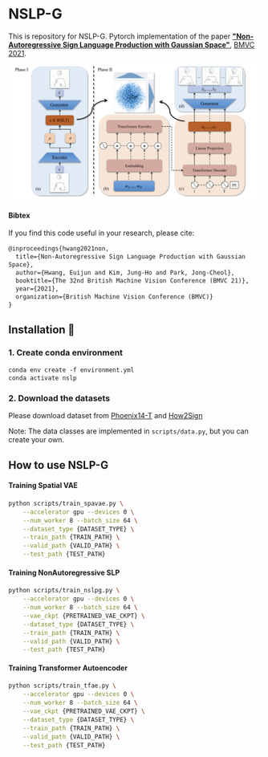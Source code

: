 # NSLP-G

This is repository for NSLP-G.
Pytorch implementation of the paper [**"Non-Autoregressive Sign Language
Production with Gaussian Space"**](https://www.bmvc2021-virtualconference.com/assets/papers/1102.pdf), [BMVC 2021](https://www.bmvc2021-virtualconference.com).

![teaser_dark](figures/nslpg.png)

#### Bibtex
If you find this code useful in your research, please cite:

```
@inproceedings{hwang2021non,
  title={Non-Autoregressive Sign Language Production with Gaussian Space},
  author={Hwang, Euijun and Kim, Jung-Ho and Park, Jong-Cheol},
  booktitle={The 32nd British Machine Vision Conference (BMVC 21)},
  year={2021},
  organization={British Machine Vision Conference (BMVC)}
}
```

## Installation :construction_worker:
### 1. Create conda environment
```
conda env create -f environment.yml
conda activate nslp
```

### 2. Download the datasets
Please download dataset from
[Phoenix14-T](https://www-i6.informatik.rwth-aachen.de/~koller/RWTH-PHOENIX-2014-T/) and 
[How2Sign](https://how2sign.github.io/)

Note: The data classes are implemented in ```scripts/data.py```, but you can create your own.

## How to use NSLP-G
#### Training Spatial VAE
```bash
python scripts/train_spavae.py \
    --accelerator gpu --devices 0 \
    --num_worker 8 --batch_size 64 \
    --dataset_type {DATASET_TYPE} \
    --train_path {TRAIN_PATH} \
    --valid_path {VALID_PATH} \
    --test_path {TEST_PATH}
```
#### Training NonAutoregressive SLP
```bash
python scripts/train_nslpg.py \
    --accelerator gpu --devices 0 \
    --num_worker 8 --batch_size 64 \
    --vae_ckpt {PRETRAINED_VAE_CKPT} \
    --dataset_type {DATASET_TYPE} \
    --train_path {TRAIN_PATH} \
    --valid_path {VALID_PATH} \
    --test_path {TEST_PATH}
```
#### Training Transformer Autoencoder
```bash
python scripts/train_tfae.py \
    --accelerator gpu --devices 0 \
    --num_worker 8 --batch_size 64 \
    --vae_ckpt {PRETRAINED_VAE_CKPT} \
    --dataset_type {DATASET_TYPE} \
    --train_path {TRAIN_PATH} \
    --valid_path {VALID_PATH} \
    --test_path {TEST_PATH}
```